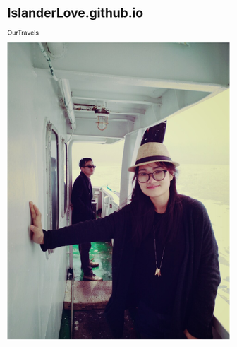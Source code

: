 # IslanderLove.github.io
OurTravels

![image](https://github.com/tutuzuo/IslanderLove.github.io/raw/master/imgs/DJ_02.jpg)